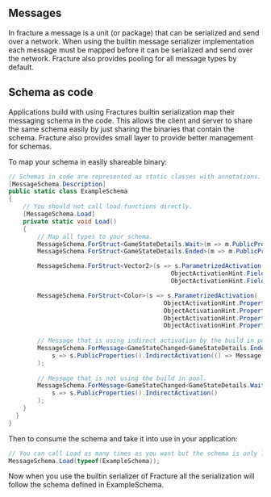 ## Messages

In fracture a message is a unit (or package) that can be serialized and send over a network. When using the builtin message
serializer implementation each message must be mapped before it can be serialized and send over the network. Fracture also provides pooling for all
message types by default.

## Schema as code

Applications build with using Fractures builtin serialization map their messaging schema in the code. This allows the client and server to share the same schema easily
by just sharing the binaries that contain the schema. Fracture also provides small layer to provide better management for schemas.

To map your schema in easily shareable binary:

```csharp
// Schemas in code are represented as static classes with annotations.
[MessageSchema.Description]
public static class ExampleSchema
{
    // You should not call load functions directly.
    [MessageSchema.Load]
    private static void Load()
    {
        // Map all types to your schema.          
        MessageSchema.ForStruct<GameStateDetails.Wait>(m => m.PublicProperties());
        MessageSchema.ForStruct<GameStateDetails.Ended>(m => m.PublicProperties());

        MessageSchema.ForStruct<Vector2>(s => s.ParametrizedActivation(
                                             ObjectActivationHint.Field("x", nameof(Vector2.X)),
                                             ObjectActivationHint.Field("y", nameof(Vector2.Y))));

        MessageSchema.ForStruct<Color>(s => s.ParametrizedActivation(
                                           ObjectActivationHint.Property("r", nameof(Color.R), typeof(byte)),
                                           ObjectActivationHint.Property("g", nameof(Color.G), typeof(byte)),
                                           ObjectActivationHint.Property("b", nameof(Color.B), typeof(byte)),
                                           ObjectActivationHint.Property("alpha", nameof(Color.A), typeof(byte))));
                                           
        // Message that is using indirect activation by the build in pool.
        MessageSchema.ForMessage<GameStateChanged<GameStateDetails.Ended>>(
            s => s.PublicProperties().IndirectActivation(() => Message.Create<GameStateChanged<GameStateDetails.Ended>>())
        );
           
        // Message that is not using the build in pool.
        MessageSchema.ForMessage<GameStateChanged<GameStateDetails.Wait>>(
            s => s.PublicProperties().IndirectActivation()
        );
    }
  }
}
```

Then to consume the schema and take it into use in your application:

```csharp
// You can call Load as many times as you want but the schema is only loaded once.
MessageSchema.Load(typeof(ExampleSchema));         
```

Now when you use the builtin serializer of Fracture all the serialization will follow the schema defined in ExampleSchema.
